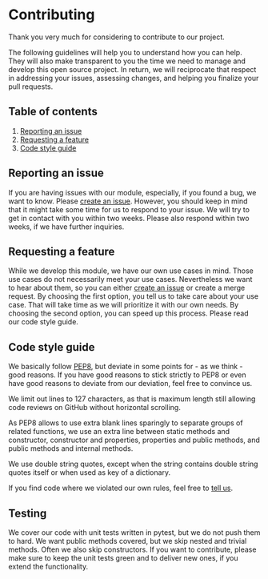# Contributing

Thank you very much for considering to contribute to our project.

The following guidelines will help you to understand how you can help. They will also make transparent to you the time we need to manage and develop this open source project. In return, we will reciprocate that respect in addressing your issues, assessing changes, and helping you finalize your pull requests.

## Table of contents

1. [Reporting an issue](#reporting-an-issue)
1. [Requesting a feature](#requesting-a-feature)
1. [Code style guide](#code-style-guide)

## Reporting an issue

If you are having issues with our module, especially, if you found a bug, we want to know. Please [create an issue](https://github.com/devolo/pytest-pretty-terminal/issues). However, you should keep in mind that it might take some time for us to respond to your issue. We will try to get in contact with you within two weeks. Please also respond within two weeks, if we have further inquiries.

## Requesting a feature

While we develop this module, we have our own use cases in mind. Those use cases do not necessarily meet your use cases. Nevertheless we want to hear about them, so you can either [create an issue](https://github.com/devolo/pytest-pretty-terminal/issues) or create a merge request. By choosing the first option, you tell us to take care about your use case. That will take time as we will prioritize it with our own needs. By choosing the second option, you can speed up this process. Please read our code style guide.

## Code style guide

We basically follow [PEP8](https://www.python.org/dev/peps/pep-0008/), but deviate in some points for - as we think - good reasons. If you have good reasons to stick strictly to PEP8 or even have good reasons to deviate from our deviation, feel free to convince us.

We limit out lines to 127 characters, as that is maximum length still allowing code reviews on GitHub without horizontal scrolling.

As PEP8 allows to use extra blank lines sparingly to separate groups of related functions, we use an extra line between static methods and constructor, constructor and properties, properties and public methods, and public methods and internal methods.

We use double string quotes, except when the string contains double string quotes itself or when used as key of a dictionary.

If you find code where we violated our own rules, feel free to [tell us](https://github.com/devolo/pytest-pretty-terminal/issues).

## Testing

We cover our code with unit tests written in pytest, but we do not push them to hard. We want public methods covered, but we skip nested and trivial methods. Often we also skip constructors. If you want to contribute, please make sure to keep the unit tests green and to deliver new ones, if you extend the functionality.
